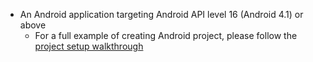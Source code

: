 * An Android application targeting Android API level 16 (Android 4.1) or above
    * For a full example of creating Android project, please follow the [project setup walkthrough](~/lib/project-setup/create-application.md)

